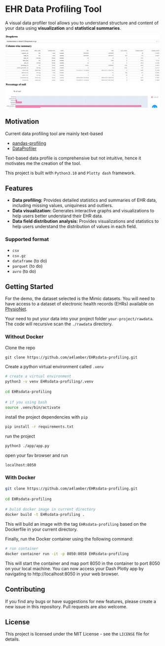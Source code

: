 # EHR Data Profiling Tool

A visual data profiler tool allows you to understand structure and content of your data using **visualization** and **statistical summaries**.

![](assets/EHR-tool-demo.gif)


## Motivation

Current data profiling tool are mainly text-based
- [pandas-profiling](https://pypi.org/project/pandas-profiling/)
- [DataProfiler](https://pypi.org/project/DataProfiler/)

Text-based data profile is comprehensive but not intuitive, hence it motivates me the creation of the tool.

This project is built with `Python3.10` and `Plotty dash` framework.


## Features

- **Data profiling:** Provides detailed statistics and summaries of EHR data, including missing values, uniquiness and outliers.
- **Data visualization:** Generates interactive graphs and visualizations to help users better understand their EHR data.
- **Data field distribution analysis:** Provides visualizations and statistics to help users understand the distribution of values in each field.

### Supported format
- `csv`
- `csv.gz`
- `dataframe` (to do)
- `parquet` (to do)
- `avro` (to do)


## Getting Started

For the demo, the dataset selected is the Mimic datasets. You will need to have access to a dataset of electronic health records (EHRs) available on [PhysioNet](https://physionet.org/content/mimiciii-demo/1.4/). 

Your need to put your data into your project folder `your-project/rawdata`. The code will recursive scan the `./rawdata` directory.


### Without Docker

Clone the repo
```
git clone https://github.com/a4lamber/EHRsdata-profiling.git
```

Create a python virtual environment called `.venv`
```bash
# create a virtual environment
python3 -v venv EHRsdata-profiling/.venv

cd EHRsdata-profiling

# if you using bash
source .venv/bin/activate
```

install the project dependencies with `pip`
```bash
pip install -r requirements.txt
```

run the project
```bash
python3 ./app/app.py
```

open your fav browser and run
```bash
localhost:8050
```

### With Docker

```bash
git clone https://github.com/a4lamber/EHRsdata-profiling.git

cd EHRsdata-profiling

# bulid docker image in current directory
docker build -t EHRsdata-profiling .
```
This will build an image with the tag `EHRsdata-profiling` based on the Dockerfile in your current directory.

Finally, run the Docker container using the following command:
```bash
# run container
docker container run -it -p 8050:8050 EHRsdata-profiling
```
This will start the container and map port 8050 in the container to port 8050 on your local machine. You can now access your Dash Plotly app by navigating to http://localhost:8050 in your web browser.



## Contributing

If you find any bugs or have suggestions for new features, please create a new issue in this repository. Pull requests are also welcome.

## License

This project is licensed under the MIT License - see the `LICENSE` file for details.